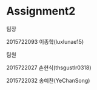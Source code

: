 # Assignment2
 팀장
 
 
 2015722093 이종학(luxlunae15)
 
 
 팀원
 
 
 2015722027 손현식(thsgustlr0318)
 
 
 2015722032 송예찬(YeChanSong)
